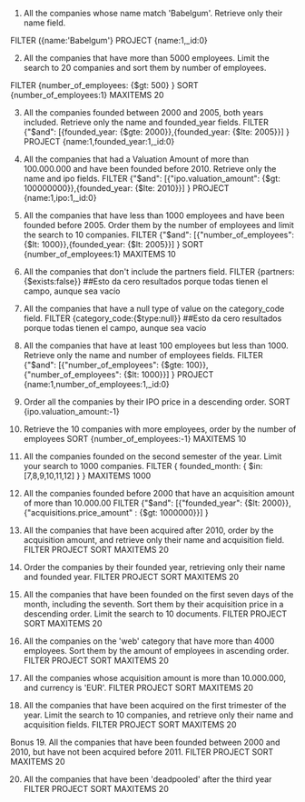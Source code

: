 1. All the companies whose name match 'Babelgum'. Retrieve only their name field.

FILTER ({name:'Babelgum'}
PROJECT {name:1,_id:0}

2. All the companies that have more than 5000 employees. Limit the search to 20 companies and sort them by number of employees.

FILTER {number_of_employees: {$gt: 500} }
SORT {number_of_employees:1}
MAXITEMS 20

3. All the companies founded between 2000 and 2005, both years included. Retrieve only the name and founded_year fields.
FILTER {"$and": [{founded_year: {$gte: 2000}},{founded_year: {$lte: 2005}}] }
PROJECT  {name:1,founded_year:1,_id:0}


4. All the companies that had a Valuation Amount of more than 100.000.000 and have been founded before 2010. Retrieve only the name and ipo fields.
FILTER  {"$and": [{"ipo.valuation_amount": {$gt: 100000000}},{founded_year: {$lte: 2010}}] } 
PROJECT  {name:1,ipo:1,_id:0}



5. All the companies that have less than 1000 employees and have been founded before 2005. Order them by the number of employees and limit the search to 10 companies.
FILTER  {"$and": [{"number_of_employees": {$lt: 1000}},{founded_year: {$lt: 2005}}] } 
SORT {number_of_employees:1}
MAXITEMS 10

6. All the companies that don't include the partners field.
FILTER {partners:{$exists:false}}
 ##Esto da cero resultados porque todas tienen el campo, aunque sea vacío

7. All the companies that have a null type of value on the category_code field.
FILTER  {category_code:{$type:null}}
 ##Esto da cero resultados porque todas tienen el campo, aunque sea vacío

8. All the companies that have at least 100 employees but less than 1000. Retrieve only the name and number of employees fields.
FILTER {"$and": [{"number_of_employees": {$gte: 100}},{"number_of_employees": {$lt: 1000}}] } 
PROJECT {name:1,number_of_employees:1,_id:0}

9. Order all the companies by their IPO price in a descending order.
SORT {ipo.valuation_amount:-1}

10. Retrieve the 10 companies with more employees, order by the number of employees
SORT {number_of_employees:-1}
MAXITEMS 10

11. All the companies founded on the second semester of the year. Limit your search to 1000 companies.
FILTER { founded_month: { $in: [7,8,9,10,11,12] } }
MAXITEMS 1000

12. All the companies founded before 2000 that have an acquisition amount of more than 10.000.00
FILTER {"$and": [{"founded_year": {$lt: 2000}},{"acquisitions.price_amount" : {$gt: 1000000}}] } 


13. All the companies that have been acquired after 2010, order by the acquisition amount, and retrieve only their name and acquisition field.
FILTER 
PROJECT
SORT 
MAXITEMS 20

14. Order the companies by their founded year, retrieving only their name and founded year.
FILTER 
PROJECT
SORT 
MAXITEMS 20

15. All the companies that have been founded on the first seven days of the month, including the seventh. Sort them by their acquisition price in a descending order. Limit the search to 10 documents.
FILTER 
PROJECT
SORT 
MAXITEMS 20

16. All the companies on the 'web' category that have more than 4000 employees. Sort them by the amount of employees in ascending order.
FILTER 
PROJECT
SORT 
MAXITEMS 20

17. All the companies whose acquisition amount is more than 10.000.000, and currency is 'EUR'.
FILTER 
PROJECT
SORT 
MAXITEMS 20

18. All the companies that have been acquired on the first trimester of the year. Limit the search to 10 companies, and retrieve only their name and acquisition fields.
FILTER 
PROJECT
SORT 
MAXITEMS 20

Bonus
19. All the companies that have been founded between 2000 and 2010, but have not been acquired before 2011.
FILTER 
PROJECT
SORT 
MAXITEMS 20

20. All the companies that have been 'deadpooled' after the third year
FILTER 
PROJECT
SORT 
MAXITEMS 20